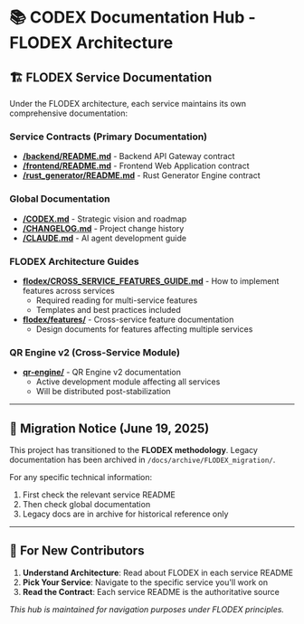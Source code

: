 # 📚 CODEX Documentation Hub - FLODEX Architecture

## 🏗️ FLODEX Service Documentation

Under the FLODEX architecture, each service maintains its own comprehensive documentation:

### **Service Contracts (Primary Documentation)**
- **[/backend/README.md](/backend/README.md)** - Backend API Gateway contract
- **[/frontend/README.md](/frontend/README.md)** - Frontend Web Application contract  
- **[/rust_generator/README.md](/rust_generator/README.md)** - Rust Generator Engine contract

### **Global Documentation**
- **[/CODEX.md](/CODEX.md)** - Strategic vision and roadmap
- **[/CHANGELOG.md](/CHANGELOG.md)** - Project change history
- **[/CLAUDE.md](/CLAUDE.md)** - AI agent development guide

### **FLODEX Architecture Guides**
- **[flodex/CROSS_SERVICE_FEATURES_GUIDE.md](./flodex/CROSS_SERVICE_FEATURES_GUIDE.md)** - How to implement features across services
  - Required reading for multi-service features
  - Templates and best practices included
- **[flodex/features/](./flodex/features/)** - Cross-service feature documentation
  - Design documents for features affecting multiple services

### **QR Engine v2 (Cross-Service Module)**
- **[qr-engine/](./qr-engine/)** - QR Engine v2 documentation
  - Active development module affecting all services
  - Will be distributed post-stabilization

---

## 🔄 Migration Notice (June 19, 2025)

This project has transitioned to the **FLODEX methodology**. Legacy documentation has been archived in `/docs/archive/FLODEX_migration/`.

For any specific technical information:
1. First check the relevant service README
2. Then check global documentation
3. Legacy docs are in archive for historical reference only

---

## 🚀 For New Contributors

1. **Understand Architecture**: Read about FLODEX in each service README
2. **Pick Your Service**: Navigate to the specific service you'll work on
3. **Read the Contract**: Each service README is the authoritative source

*This hub is maintained for navigation purposes under FLODEX principles.*